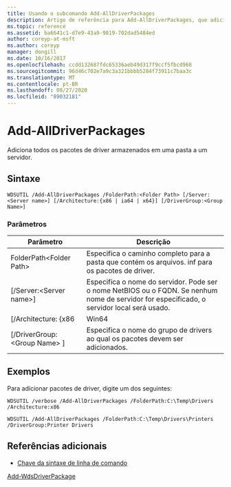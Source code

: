 ```yaml
---
title: Usando o subcomando Add-AllDriverPackages
description: Artigo de referência para Add-AllDriverPackages, que adiciona todos os pacotes de driver armazenados em uma pasta a um servidor.
ms.topic: reference
ms.assetid: ba6641c1-d7e9-43a9-9819-702dad5484ed
author: coreyp-at-msft
ms.author: coreyp
manager: dongill
ms.date: 10/16/2017
ms.openlocfilehash: ccdd132687fdc65336aeb49d317f9ccf5fbcd968
ms.sourcegitcommit: 96d46c702e7a9c3a321bbbb5284f73911c7baa3c
ms.translationtype: MT
ms.contentlocale: pt-BR
ms.lasthandoff: 08/27/2020
ms.locfileid: "89032181"
---
```

# <a name="add-alldriverpackages"></a>Add-AllDriverPackages

Adiciona todos os pacotes de driver armazenados em uma pasta a um servidor.

## <a name="syntax"></a>Sintaxe

```
WDSUTIL /Add-AllDriverPackages /FolderPath:<Folder Path> [/Server:<Server name>] [/Architecture:{x86 | ia64 | x64}] [/DriverGroup:<Group Name>]
```

### <a name="parameters"></a>Parâmetros

|          Parâmetro           |                                                              Descrição                                                              |
|------------------------------|---------------------------------------------------------------------------------------------------------------------------------------|
|  FolderPath\<Folder Path>  |                      Especifica o caminho completo para a pasta que contém os arquivos. inf para os pacotes de driver.                      |
|   [/Server:\<Server name>]   | Especifica o nome do servidor. Pode ser o nome NetBIOS ou o FQDN. Se nenhum nome de servidor for especificado, o servidor local será usado. |
|     [/Architecture: {x86      |                                                                 Win64                                                                  |
| [/DriverGroup: \<Group Name> ] |                             Especifica o nome do grupo de drivers ao qual os pacotes devem ser adicionados.                             |

## <a name="examples"></a>Exemplos

Para adicionar pacotes de driver, digite um dos seguintes:
```
WDSUTIL /verbose /Add-AllDriverPackages /FolderPath:C:\Temp\Drivers /Architecture:x86
```
```
WDSUTIL /Add-AllDriverPackages /FolderPath:C:\Temp\Drivers\Printers /DriverGroup:Printer Drivers
```

## <a name="additional-references"></a>Referências adicionais

- [Chave da sintaxe de linha de comando](command-line-syntax-key.md)

[Add-WdsDriverPackage](/previous-versions/windows/powershell-scripting/dn283440(v=wps.630))
